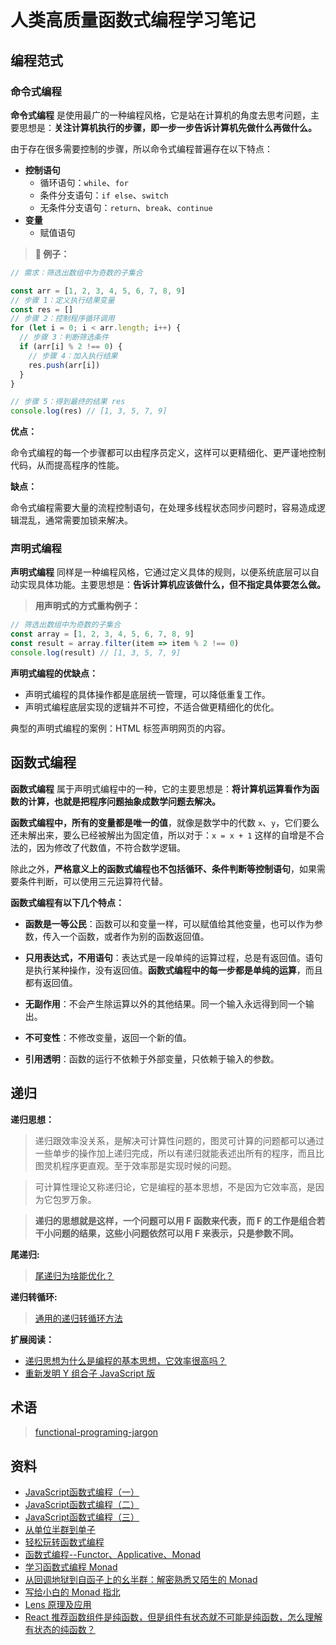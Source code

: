 # 人类高质量函数式编程学习笔记

## 编程范式

### 命令式编程

**命令式编程** 是使用最广的一种编程风格，它是站在计算机的角度去思考问题，主要思想是：**关注计算机执行的步骤，即一步一步告诉计算机先做什么再做什么。**

由于存在很多需要控制的步骤，所以命令式编程普遍存在以下特点：

- **控制语句**
  - 循环语句：`while`、`for`
  - 条件分支语句：`if else`、`switch`
  - 无条件分支语句：`return`、`break`、`continue`
- **变量**
  - 赋值语句

> **🌰 例子：**

```js
// 需求：筛选出数组中为奇数的子集合

const arr = [1, 2, 3, 4, 5, 6, 7, 8, 9]
// 步骤 1：定义执行结果变量
const res = []
// 步骤 2：控制程序循环调用
for (let i = 0; i < arr.length; i++) {
  // 步骤 3：判断筛选条件
  if (arr[i] % 2 !== 0) {
    // 步骤 4：加入执行结果
    res.push(arr[i])
  }
}

// 步骤 5：得到最终的结果 res
console.log(res) // [1, 3, 5, 7, 9]
```

**优点：**

命令式编程的每一个步骤都可以由程序员定义，这样可以更精细化、更严谨地控制代码，从而提高程序的性能。

**缺点：**

命令式编程需要大量的流程控制语句，在处理多线程状态同步问题时，容易造成逻辑混乱，通常需要加锁来解决。

### 声明式编程

**声明式编程** 同样是一种编程风格，它通过定义具体的规则，以便系统底层可以自动实现具体功能。主要思想是：**告诉计算机应该做什么，但不指定具体要怎么做。**

> **用声明式的方式重构例子：**

```js
// 筛选出数组中为奇数的子集合
const array = [1, 2, 3, 4, 5, 6, 7, 8, 9]
const result = array.filter(item => item % 2 !== 0)
console.log(result) // [1, 3, 5, 7, 9]
```

**声明式编程的优缺点：**

- 声明式编程的具体操作都是底层统一管理，可以降低重复工作。
- 声明式编程底层实现的逻辑并不可控，不适合做更精细化的优化。

典型的声明式编程的案例：HTML 标签声明网页的内容。

## 函数式编程

**函数式编程** 属于声明式编程中的一种，它的主要思想是：**将计算机运算看作为函数的计算，也就是把程序问题抽象成数学问题去解决。**

**函数式编程中，所有的变量都是唯一的值**，就像是数学中的代数 `x`、`y`，它们要么还未解出来，要么已经被解出为固定值，所以对于：`x = x + 1` 这样的自增是不合法的，因为修改了代数值，不符合数学逻辑。

除此之外，**严格意义上的函数式编程也不包括循环、条件判断等控制语句**，如果需要条件判断，可以使用三元运算符代替。

**函数式编程有以下几个特点：**

- **函数是一等公民**：函数可以和变量一样，可以赋值给其他变量，也可以作为参数，传入一个函数，或者作为别的函数返回值。

- **只用表达式，不用语句**：表达式是一段单纯的运算过程，总是有返回值。语句是执行某种操作，没有返回值。**函数式编程中的每一步都是单纯的运算**，而且都有返回值。

- **无副作用**：不会产生除运算以外的其他结果。同一个输入永远得到同一个输出。

- **不可变性**：不修改变量，返回一个新的值。

- **引用透明**：函数的运行不依赖于外部变量，只依赖于输入的参数。

## 递归

**递归思想：**

> 递归跟效率没关系，是解决可计算性问题的，图灵可计算的问题都可以通过一些单步的操作加上递归完成，所以有递归就能表述出所有的程序，而且比图灵机程序更直观。至于效率那是实现时候的问题。
<!--  递归是构建现实世界的基本法则之一，递归实际上是对称性的一种体现。-->
> 可计算性理论又称递归论，它是编程的基本思想，不是因为它效率高，是因为它包罗万象。
<!--  编程是用来为现实世界建模的 -->
> **递归的思想就是这样，一个问题可以用 F 函数来代表，而 F 的工作是组合若干小问题的结果，这些小问题依然可以用 F 来表示，只是参数不同。**

**尾递归:**

> [尾递归为啥能优化？](https://zhuanlan.zhihu.com/p/36587160)

**递归转循环:**

> [通用的递归转循环方法](https://zhuanlan.zhihu.com/p/136511316)

**扩展阅读：**

- [递归思想为什么是编程的基本思想，它效率很高吗？](https://www.zhihu.com/question/271081962)
- [重新发明 Y 组合子 JavaScript 版](http://picasso250.github.io/2015/03/31/reinvent-y.html)

## 术语

> [functional-programing-jargon](https://github.com/hemanth/functional-programming-jargon)

## 资料

- [JavaScript函数式编程（一）](https://zhuanlan.zhihu.com/p/21714695)
- [JavaScript函数式编程（二）](https://zhuanlan.zhihu.com/p/21926955)
- [JavaScript函数式编程（三）](https://zhuanlan.zhihu.com/p/22094473)
- [从单位半群到单子](https://zhuanlan.zhihu.com/p/70609434)
- [轻松玩转函数式编程](https://zhuanlan.zhihu.com/p/258634453)
- [函数式编程--Functor、Applicative、Monad](https://zhuanlan.zhihu.com/p/359081403)
- [学习函数式编程 Monad](https://zhuanlan.zhihu.com/p/306339035)
- [从回调地狱到自函子上的幺半群：解密熟悉又陌生的 Monad](https://zhuanlan.zhihu.com/p/32734492)
- [写给小白的 Monad 指北](https://zhuanlan.zhihu.com/p/65449477)
- [Lens 原理及应用](https://zhuanlan.zhihu.com/p/57785858)
- [React 推荐函数组件是纯函数，但是组件有状态就不可能是纯函数，怎么理解有状态的纯函数？](https://www.zhihu.com/question/537538929)
